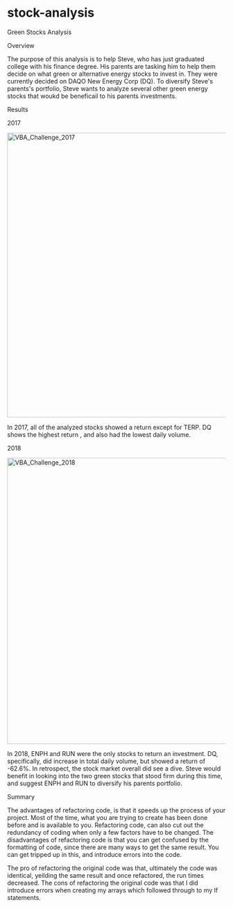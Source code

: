 # stock-analysis
Green Stocks Analysis


Overview

The purpose of this analysis is to help Steve, who has just graduated college with his finance degree. His parents are tasking him to help them decide on what green or alternative energy stocks to invest in. They were currently decided on DAQO New Energy Corp (DQ). To diversify Steve's parents's portfolio, Steve wants to analyze several other green energy stocks that woukd be beneficail to his parents investments.

Results

2017

<img width="655" alt="VBA_Challenge_2017" src="https://user-images.githubusercontent.com/93399107/148652188-f7cfbead-3bb8-48d6-815c-227316d7fe69.PNG">

In 2017, all of the analyzed stocks showed a return except for TERP. DQ shows the highest return , and also had the lowest daily volume.

2018

<img width="658" alt="VBA_Challenge_2018" src="https://user-images.githubusercontent.com/93399107/148652277-39c6f717-5a92-4c9d-8bec-17852458f42a.PNG">

In 2018, ENPH and RUN were the only stocks to return an investment. DQ, specifically, did increase in total daily volume, but showed a return of -62.6%. In retrospect, the stock market overall did see a dive. Steve would benefit in looking into the two green stocks that stood firm during this time, and suggest ENPH and RUN to diversify his parents portfolio.

Summary

The advantages of refactoring code, is that it speeds up the process of your project. Most of the time, what you are trying to create has been done before and is available to you. Refactoring code, can also cut out the redundancy of coding when only a few factors have to be changed. The disadvantages of refactoring code is that you can get confused by the formatting of code, since there are many ways to get the same result. You can get tripped up in this, and introduce errors into the code.

The pro of refactoring the original code was that, ultimately the code was identical, yeilding the same result and once refactored, the run times decreased. The cons of refactoring the original code was that I did introduce errors when creating my arrays which followed through to my If statements.

